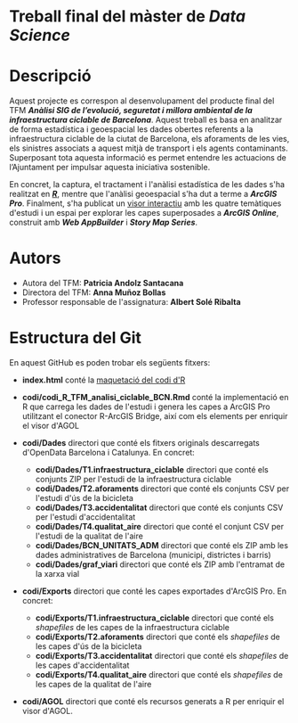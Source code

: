 # Treball final del màster de _Data Science_

#  Descripció
Aquest projecte es correspon al desenvolupament del producte final del TFM _**Anàlisi SIG de l’evolució, seguretat i millora ambiental de la infraestructura ciclable de Barcelona**_. Aquest treball es basa en analitzar de forma estadística i geoespacial les dades obertes referents a la infraestructura ciclable de la ciutat de Barcelona, els aforaments de les vies, els sinistres associats a aquest mitjà de transport i els agents contaminants. Superposant tota aquesta informació es permet entendre les actuacions de l’Ajuntament per impulsar aquesta iniciativa sostenible.

En concret, la captura, el tractament i l'anàlisi estadística de les dades s'ha realitzat en ***[R](https://patriciaandolz.github.io/tfm/)***, mentre que l'anàlisi geoespacial s'ha dut a terme a ***ArcGIS Pro***. Finalment, s'ha publicat un [visor interactiu](https://patriciaandolz.maps.arcgis.com/apps/MapSeries/index.html?appid=d3808fb4190b40939b9d3bfea61f7f7b) amb les quatre temàtiques d'estudi i un espai per explorar les capes superposades a ***ArcGIS Online***, construit amb ***Web AppBuilder*** i ***Story Map Series***.

# Autors
* Autora del TFM: **Patricia Andolz Santacana**
* Directora del TFM: **Anna Muñoz Bollas**
* Professor responsable de l'assignatura: **Albert Solé Ribalta**

# Estructura del Git
En aquest GitHub es poden trobar els següents fitxers:
*  **index.html** conté la [maquetació del codi d'R](https://patriciaandolz.github.io/tfm/)

*  **codi/codi_R_TFM_analisi_ciclable_BCN.Rmd** conté la implementació en R que carrega les dades de l'estudi i genera les capes a ArcGIS Pro utilitzant el conector R-ArcGIS Bridge, així com els elements per enriquir el visor d'AGOL

*  **codi/Dades** directori que conté els fitxers originals descarregats d'OpenData Barcelona i Catalunya. En concret:
     *  **codi/Dades/T1.infraestructura_ciclable** directori que conté els conjunts ZIP per l'estudi de la infraestructura ciclable
     *  **codi/Dades/T2.aforaments** directori que conté els conjunts CSV per l'estudi d'ús de la bicicleta
     *  **codi/Dades/T3.accidentalitat** directori que conté els conjunts CSV per l'estudi d'accidentalitat
     *  **codi/Dades/T4.qualitat_aire** directori que conté el conjunt CSV per l'estudi de la qualitat de l'aire
     *  **codi/Dades/BCN_UNITATS_ADM** directori que conté els ZIP amb les dades administratives de Barcelona (municipi, districtes i barris)
     *  **codi/Dades/graf_viari** directori que conté els ZIP amb l'entramat de la xarxa vial     


*  **codi/Exports** directori que conté les capes exportades d'ArcGIS Pro. En concret:
     *  **codi/Exports/T1.infraestructura_ciclable** directori que conté els _shapefiles_ de les capes de la infraestructura ciclable
     *  **codi/Exports/T2.aforaments** directori que conté els _shapefiles_ de les capes d'ús de la bicicleta
     *  **codi/Exports/T3.accidentalitat** directori que conté els _shapefiles_ de les capes d'accidentalitat
     *  **codi/Exports/T4.qualitat_aire** directori que conté els _shapefiles_ de les capes de la qualitat de l'aire


*  **codi/AGOL** directori que conté els recursos generats a R per enriquir el visor d'AGOL.
